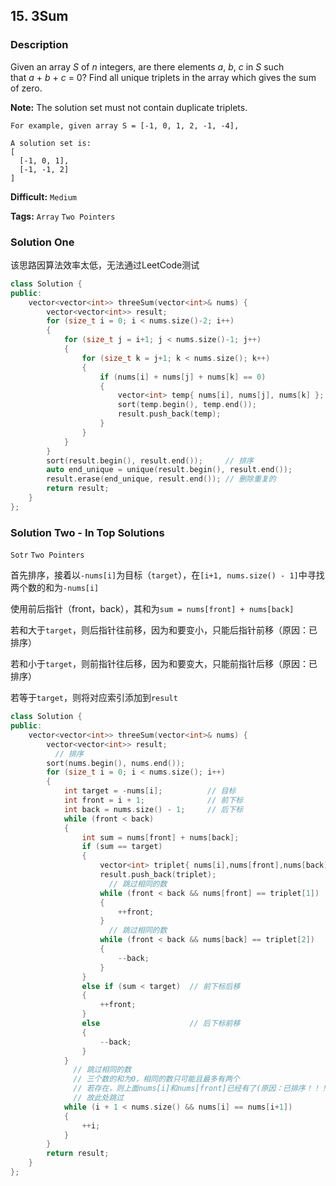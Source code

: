 ## 15. 3Sum

### Description

Given an array *S* of *n* integers, are there elements *a*, *b*, *c* in *S* such that *a* + *b* + *c* = 0? Find all unique triplets in the array which gives the sum of zero.

**Note:** The solution set must not contain duplicate triplets.

```
For example, given array S = [-1, 0, 1, 2, -1, -4],

A solution set is:
[
  [-1, 0, 1],
  [-1, -1, 2]
]
```



**Difficult:** `Medium`

**Tags:** `Array` `Two Pointers`



### Solution One

该思路因算法效率太低，无法通过LeetCode测试

```c++
class Solution {
public:
    vector<vector<int>> threeSum(vector<int>& nums) {
        vector<vector<int>> result;
        for (size_t i = 0; i < nums.size()-2; i++)
        {
            for (size_t j = i+1; j < nums.size()-1; j++)
            {
                for (size_t k = j+1; k < nums.size(); k++)
                {
                    if (nums[i] + nums[j] + nums[k] == 0)
                    {
                        vector<int> temp{ nums[i], nums[j], nums[k] };
                        sort(temp.begin(), temp.end());
                        result.push_back(temp);
                    }
                }
            }
        }
        sort(result.begin(), result.end());		// 排序
        auto end_unique = unique(result.begin(), result.end());
        result.erase(end_unique, result.end());	// 删除重复的
        return result;
    }
};
```



### Solution Two - In Top Solutions

`Sotr` `Two Pointers`

首先排序，接着以`-nums[i]`为目标（`target`），在`[i+1, nums.size() - 1]`中寻找两个数的和为`-nums[i]`

使用前后指针（front，back），其和为`sum = nums[front] + nums[back]`

若和大于`target`，则后指针往前移，因为和要变小，只能后指针前移（原因：已排序）

若和小于`target`，则前指针往后移，因为和要变大，只能前指针后移（原因：已排序）

若等于`target`，则将对应索引添加到`result`

```c++
class Solution {
public:
    vector<vector<int>> threeSum(vector<int>& nums) {
        vector<vector<int>> result;
          // 排序
        sort(nums.begin(), nums.end());
        for (size_t i = 0; i < nums.size(); i++)
        {
            int target = -nums[i];			// 目标
            int front = i + 1;				// 前下标
            int back = nums.size() - 1;		// 后下标
            while (front < back)
            {
                int sum = nums[front] + nums[back];
                if (sum == target)
                {
                    vector<int> triplet{ nums[i],nums[front],nums[back] };
                    result.push_back(triplet);
                      // 跳过相同的数
                    while (front < back && nums[front] == triplet[1])
                    {
                        ++front;
                    }
                      // 跳过相同的数
                    while (front < back && nums[back] == triplet[2])
                    {
                        --back;
                    }
                }
                else if (sum < target)	// 前下标后移
                {
                    ++front;
                }
                else					// 后下标前移
                {
                    --back;
                }
            }
              // 跳过相同的数
              // 三个数的和为0，相同的数只可能且最多有两个
              // 若存在，则上面nums[i]和nums[front]已经有了(原因：已排序！！！)
              // 故此处跳过
            while (i + 1 < nums.size() && nums[i] == nums[i+1])
            {
                ++i;
            }
        }
        return result;
    }
};
```


